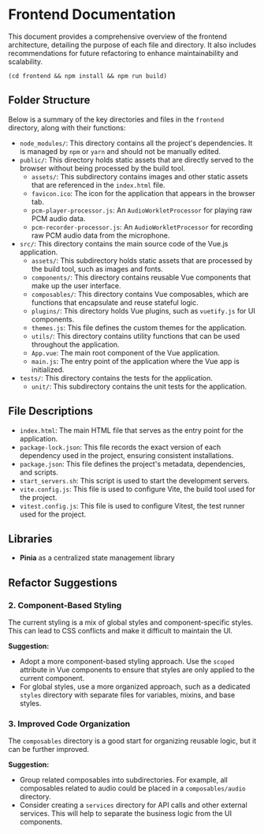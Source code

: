 # Frontend Documentation

This document provides a comprehensive overview of the frontend architecture, detailing the purpose of each file and directory. It also includes recommendations for future refactoring to enhance maintainability and scalability.
```
(cd frontend && npm install && npm run build)
```
## Folder Structure

Below is a summary of the key directories and files in the `frontend` directory, along with their functions:

-   `node_modules/`: This directory contains all the project's dependencies. It is managed by `npm` or `yarn` and should not be manually edited.
-   `public/`: This directory holds static assets that are directly served to the browser without being processed by the build tool.
    -   `assets/`: This subdirectory contains images and other static assets that are referenced in the `index.html` file.
    -   `favicon.ico`: The icon for the application that appears in the browser tab.
    -   `pcm-player-processor.js`: An `AudioWorkletProcessor` for playing raw PCM audio data.
    -   `pcm-recorder-processor.js`: An `AudioWorkletProcessor` for recording raw PCM audio data from the microphone.
-   `src/`: This directory contains the main source code of the Vue.js application.
    -   `assets/`: This subdirectory holds static assets that are processed by the build tool, such as images and fonts.
    -   `components/`: This directory contains reusable Vue components that make up the user interface.
    -   `composables/`: This directory contains Vue composables, which are functions that encapsulate and reuse stateful logic.
    -   `plugins/`: This directory holds Vue plugins, such as `vuetify.js` for UI components.
    -   `themes.js`: This file defines the custom themes for the application.
    -   `utils/`: This directory contains utility functions that can be used throughout the application.
    -   `App.vue`: The main root component of the Vue application.
    -   `main.js`: The entry point of the application where the Vue app is initialized.
-   `tests/`: This directory contains the tests for the application.
    -   `unit/`: This subdirectory contains the unit tests for the application.

## File Descriptions

-   `index.html`: The main HTML file that serves as the entry point for the application.
-   `package-lock.json`: This file records the exact version of each dependency used in the project, ensuring consistent installations.
-   `package.json`: This file defines the project's metadata, dependencies, and scripts.
-   `start_servers.sh`: This script is used to start the development servers.
-   `vite.config.js`: This file is used to configure Vite, the build tool used for the project.
-   `vitest.config.js`: This file is used to configure Vitest, the test runner used for the project.

## Libraries  
- **Pinia** as a centralized state management library

## Refactor Suggestions

### 2. Component-Based Styling

The current styling is a mix of global styles and component-specific styles. This can lead to CSS conflicts and make it difficult to maintain the UI.

**Suggestion:**

-   Adopt a more component-based styling approach. Use the `scoped` attribute in Vue components to ensure that styles are only applied to the current component.
-   For global styles, use a more organized approach, such as a dedicated `styles` directory with separate files for variables, mixins, and base styles.

### 3. Improved Code Organization

The `composables` directory is a good start for organizing reusable logic, but it can be further improved.

**Suggestion:**

-   Group related composables into subdirectories. For example, all composables related to audio could be placed in a `composables/audio` directory.
-   Consider creating a `services` directory for API calls and other external services. This will help to separate the business logic from the UI components.

